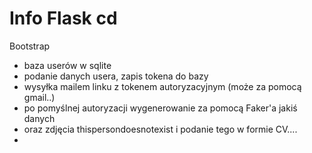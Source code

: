 # Info Flask cd

Bootstrap
+ baza userów w sqlite
+ podanie danych usera, zapis tokena do bazy
+ wysyłka mailem linku z tokenem autoryzacyjnym (może za pomocą gmail..)
+ po pomyślnej autoryzacji wygenerowanie za pomocą Faker'a jakiś danych
+ oraz zdjęcia thispersondoesnotexist i podanie tego w formie CV....
+ 
